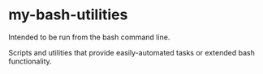 # my-bash-utilities

Intended to be run from the bash command line.

Scripts and utilities that provide easily-automated tasks or extended bash functionality.
